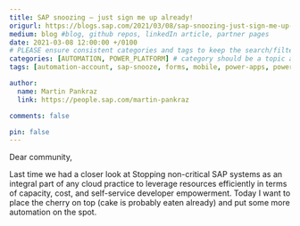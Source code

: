 ```yaml
---
title: SAP snoozing – just sign me up already!
origurl: https://blogs.sap.com/2021/03/08/sap-snoozing-just-sign-me-up-already/
medium: blog #blog, github repos, linkedIn article, partner pages
date: 2021-03-08 12:00:00 +/0100
# PLEASE ensure consistent categories and tags to keep the search/filtering meaningful!
categories: [AUTOMATION, POWER_PLATFORM] # category should be a topic and sub-category primary product
tags: [automation-account, sap-snooze, forms, mobile, power-apps, power-automate, onboarding, getting-started]     # TAG names should always be lowercase

author:
  name: Martin Pankraz
  link: https://people.sap.com/martin-pankraz

comments: false

pin: false
---
```


Dear community,

Last time we had a closer look at Stopping non-critical SAP systems as an integral part of any cloud practice to leverage resources efficiently in terms of capacity, cost, and self-service developer empowerment. Today I want to place the cherry on top (cake is probably eaten already) and put some more automation on the spot.
